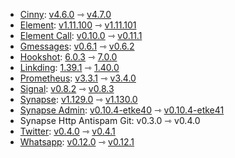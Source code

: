 * [Cinny](https://github.com/ajbura/cinny): [v4.6.0](https://github.com/ajbura/cinny/releases/tag/v4.6.0) ⇾ [v4.7.0](https://github.com/ajbura/cinny/releases/tag/v4.7.0)
* [Element](https://github.com/element-hq/element-web): [v1.11.100](https://github.com/element-hq/element-web/releases/tag/v1.11.100) ⇾ [v1.11.101](https://github.com/element-hq/element-web/releases/tag/v1.11.101)
* [Element Call](https://github.com/element-hq/element-call): [v0.10.0](https://github.com/element-hq/element-call/releases/tag/v0.10.0) ⇾ [v0.11.1](https://github.com/element-hq/element-call/releases/tag/v0.11.1)
* [Gmessages](https://github.com/mautrix/gmessages): [v0.6.1](https://github.com/mautrix/gmessages/releases/tag/v0.6.1) ⇾ [v0.6.2](https://github.com/mautrix/gmessages/releases/tag/v0.6.2)
* [Hookshot](https://github.com/matrix-org/matrix-hookshot): [6.0.3](https://github.com/matrix-org/matrix-hookshot/releases/tag/6.0.3) ⇾ [7.0.0](https://github.com/matrix-org/matrix-hookshot/releases/tag/7.0.0)
* [Linkding](https://github.com/sissbruecker/linkding): [1.39.1](https://github.com/sissbruecker/linkding/releases/tag/v1.39.1) ⇾ [1.40.0](https://github.com/sissbruecker/linkding/releases/tag/v1.40.0)
* [Prometheus](https://github.com/prometheus/prometheus): [v3.3.1](https://github.com/prometheus/prometheus/releases/tag/v3.3.1) ⇾ [v3.4.0](https://github.com/prometheus/prometheus/releases/tag/v3.4.0)
* [Signal](https://github.com/mautrix/signal): [v0.8.2](https://github.com/mautrix/signal/releases/tag/v0.8.2) ⇾ [v0.8.3](https://github.com/mautrix/signal/releases/tag/v0.8.3)
* [Synapse](https://github.com/element-hq/synapse): [v1.129.0](https://github.com/element-hq/synapse/releases/tag/v1.129.0) ⇾ [v1.130.0](https://github.com/element-hq/synapse/releases/tag/v1.130.0)
* [Synapse Admin](https://github.com/etkecc/synapse-admin): [v0.10.4-etke40](https://github.com/etkecc/synapse-admin/releases/tag/v0.10.4-etke40) ⇾ [v0.10.4-etke41](https://github.com/etkecc/synapse-admin/releases/tag/v0.10.4-etke41)
* Synapse Http Antispam Git: v0.3.0 ⇾ v0.4.0
* [Twitter](https://github.com/mautrix/twitter): [v0.4.0](https://github.com/mautrix/twitter/releases/tag/v0.4.0) ⇾ [v0.4.1](https://github.com/mautrix/twitter/releases/tag/v0.4.1)
* [Whatsapp](https://github.com/mautrix/whatsapp): [v0.12.0](https://github.com/mautrix/whatsapp/releases/tag/v0.12.0) ⇾ [v0.12.1](https://github.com/mautrix/whatsapp/releases/tag/v0.12.1)
